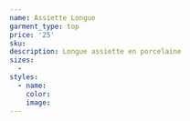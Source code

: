 ```yaml
---
name: Assiette Longue
garment_type: top
price: '25'
sku:
description: Longue assiette en porcelaine
sizes:
  -
styles:
  - name:
    color:
    image:
---
```

